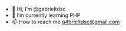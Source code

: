 - 👋 Hi, I’m @gabrieltdsc
- 🌱 I’m currently learning PHP
- 📫 How to reach me g4brieltdsc@gmail.com

<!---
gabrieltdsc/gabrieltdsc is a ✨ special ✨ repository because its `README.md` (this file) appears on your GitHub profile.
You can click the Preview link to take a look at your changes.
--->
